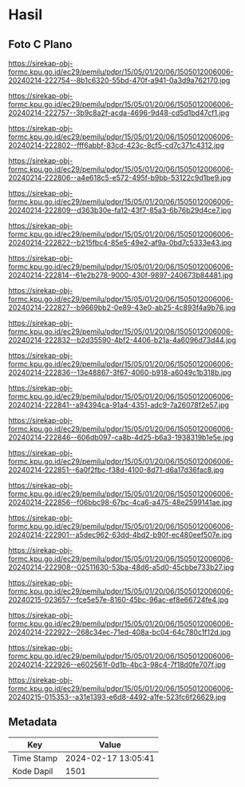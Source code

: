 # Hasil

## Foto C Plano

https://sirekap-obj-formc.kpu.go.id/ec29/pemilu/pdpr/15/05/01/20/06/1505012006006-20240214-222754--8b1c6320-55bd-470f-a941-0a3d9a762170.jpg

https://sirekap-obj-formc.kpu.go.id/ec29/pemilu/pdpr/15/05/01/20/06/1505012006006-20240214-222757--3b9c8a2f-acda-4696-9d48-cd5d1bd47cf1.jpg

https://sirekap-obj-formc.kpu.go.id/ec29/pemilu/pdpr/15/05/01/20/06/1505012006006-20240214-222802--fff6abbf-83cd-423c-8cf5-cd7c371c4312.jpg

https://sirekap-obj-formc.kpu.go.id/ec29/pemilu/pdpr/15/05/01/20/06/1505012006006-20240214-222806--a4e618c5-e572-495f-b9bb-53122c9d1be9.jpg

https://sirekap-obj-formc.kpu.go.id/ec29/pemilu/pdpr/15/05/01/20/06/1505012006006-20240214-222809--d363b30e-fa12-43f7-85a3-6b76b29d4ce7.jpg

https://sirekap-obj-formc.kpu.go.id/ec29/pemilu/pdpr/15/05/01/20/06/1505012006006-20240214-222822--b215fbc4-85e5-49e2-af9a-0bd7c5333e43.jpg

https://sirekap-obj-formc.kpu.go.id/ec29/pemilu/pdpr/15/05/01/20/06/1505012006006-20240214-222814--61e2b278-9000-430f-9897-240673b84481.jpg

https://sirekap-obj-formc.kpu.go.id/ec29/pemilu/pdpr/15/05/01/20/06/1505012006006-20240214-222827--b9669bb2-0e89-43e0-ab25-4c893f4a9b76.jpg

https://sirekap-obj-formc.kpu.go.id/ec29/pemilu/pdpr/15/05/01/20/06/1505012006006-20240214-222832--b2d35590-4bf2-4406-b21a-4a6096d73d44.jpg

https://sirekap-obj-formc.kpu.go.id/ec29/pemilu/pdpr/15/05/01/20/06/1505012006006-20240214-222836--13e48867-3f67-4060-b918-a6049c1b318b.jpg

https://sirekap-obj-formc.kpu.go.id/ec29/pemilu/pdpr/15/05/01/20/06/1505012006006-20240214-222841--a94394ca-91a4-4351-adc9-7a26078f2e57.jpg

https://sirekap-obj-formc.kpu.go.id/ec29/pemilu/pdpr/15/05/01/20/06/1505012006006-20240214-222846--606db097-ca8b-4d25-b6a3-1938319b1e5e.jpg

https://sirekap-obj-formc.kpu.go.id/ec29/pemilu/pdpr/15/05/01/20/06/1505012006006-20240214-222851--6a0f2fbc-f38d-4100-8d71-d6a17d36fac8.jpg

https://sirekap-obj-formc.kpu.go.id/ec29/pemilu/pdpr/15/05/01/20/06/1505012006006-20240214-222856--f06bbc98-67bc-4ca6-a475-48e2599141ae.jpg

https://sirekap-obj-formc.kpu.go.id/ec29/pemilu/pdpr/15/05/01/20/06/1505012006006-20240214-222901--a5dec962-63dd-4bd2-b90f-ec480eef507e.jpg

https://sirekap-obj-formc.kpu.go.id/ec29/pemilu/pdpr/15/05/01/20/06/1505012006006-20240214-222908--02511630-53ba-48d6-a5d0-45cbbe733b27.jpg

https://sirekap-obj-formc.kpu.go.id/ec29/pemilu/pdpr/15/05/01/20/06/1505012006006-20240215-023657--fce5e57e-8160-45bc-96ac-ef8e66724fe4.jpg

https://sirekap-obj-formc.kpu.go.id/ec29/pemilu/pdpr/15/05/01/20/06/1505012006006-20240214-222922--268c34ec-71ed-408a-bc04-64c780c1f12d.jpg

https://sirekap-obj-formc.kpu.go.id/ec29/pemilu/pdpr/15/05/01/20/06/1505012006006-20240214-222926--e602561f-0d1b-4bc3-98c4-7f18d0fe707f.jpg

https://sirekap-obj-formc.kpu.go.id/ec29/pemilu/pdpr/15/05/01/20/06/1505012006006-20240215-015353--a31e1393-e6d8-4492-a1fe-523fc6f26629.jpg


## Metadata

| Key        | Value               |
| ---------- | ------------------- |
| Time Stamp | 2024-02-17 13:05:41 |
| Kode Dapil | 1501                |



